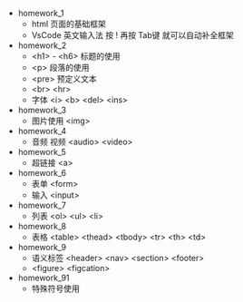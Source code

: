 * homework_1
  * html 页面的基础框架
  * VsCode 英文输入法 按 ! 再按 Tab键 就可以自动补全框架
* homework_2
  * \<h1> - \<h6> 标题的使用
  * \<p> 段落的使用 
  * \<pre> 预定义文本
  * \<br> \<hr>
  * 字体 \<i> \<b> \<del> \<ins>
* homework_3
  * 图片使用 \<img>
* homework_4
  * 音频 视频 \<audio> \<video>
* homework_5
  * 超链接 \<a> 
* homework_6
  * 表单 \<form>
  * 输入 \<input>
* homework_7
  * 列表 \<ol>   \<ul>   \<li>
* homework_8
  * 表格 \<table>   \<thead>   \<tbody>   \<tr>  \<th>  \<td>
* homework_9
  * 语义标签 \<header> \<nav>  \<section> \<footer>  
  * \<figure>   \<figcation>
* homework_91
  * 特殊符号使用



